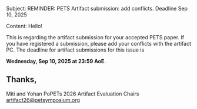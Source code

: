 Subject: REMINDER: PETS Artifact submission: add conflicts. Deadline Sep 10, 2025

Content:
Hello!

This is regarding the artifact submission for your accepted PETS paper. If you
have registered a submission, please add your conflicts with the artifact PC.
The deadline for artifact submissions for this issue is

  **Wednesday, Sep 10, 2025 at 23:59 AoE**.

Thanks,
--
Miti and Yohan
PoPETs 2026 Artifact Evaluation Chairs
artifact26@petsymposium.org
